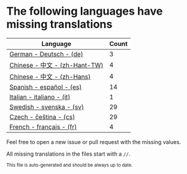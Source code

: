 # The following languages have missing translations
Language|Count
-|-
[German - Deutsch - (de)](Calendr/Assets/de.lproj/Localizable.strings)|3
[Chinese - 中文 - (zh-Hant-TW)](Calendr/Assets/zh-Hant-TW.lproj/Localizable.strings)|4
[Chinese - 中文 - (zh-Hans)](Calendr/Assets/zh-Hans.lproj/Localizable.strings)|4
[Spanish - español - (es)](Calendr/Assets/es.lproj/Localizable.strings)|14
[Italian - italiano - (it)](Calendr/Assets/it.lproj/Localizable.strings)|1
[Swedish - svenska - (sv)](Calendr/Assets/sv.lproj/Localizable.strings)|29
[Czech - čeština - (cs)](Calendr/Assets/cs.lproj/Localizable.strings)|29
[French - français - (fr)](Calendr/Assets/fr.lproj/Localizable.strings)|4

Feel free to open a new issue or pull request with the missing values.

All missing translations in the files start with a `//`.

<sub>This file is auto-generated and should be always up to date.</sub>
